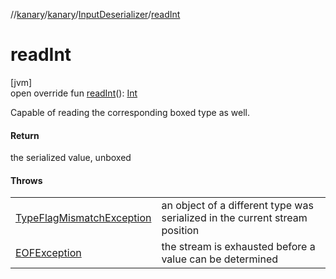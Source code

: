//[kanary](../../../index.md)/[kanary](../index.md)/[InputDeserializer](index.md)/[readInt](read-int.md)

# readInt

[jvm]\
open override fun [readInt](read-int.md)(): [Int](https://kotlinlang.org/api/latest/jvm/stdlib/kotlin/-int/index.html)

Capable of reading the corresponding boxed type as well.

#### Return

the serialized value, unboxed

#### Throws

| | |
|---|---|
| [TypeFlagMismatchException](../-type-flag-mismatch-exception/index.md) | an object of a different type was serialized in the current stream position |
| [EOFException](https://docs.oracle.com/javase/8/docs/api/java/io/EOFException.html) | the stream is exhausted before a value can be determined |
